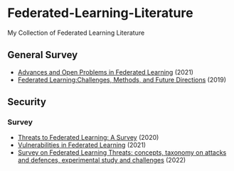 # Federated-Learning-Literature
My Collection of Federated Learning Literature

## General Survey
- [Advances and Open Problems in Federated Learning](https://arxiv.org/pdf/1912.04977.pdf) (2021)
- [Federated Learning:Challenges, Methods, and Future Directions](https://arxiv.org/pdf/1908.07873.pdf) (2019)

## Security

### Survey
- [Threats to Federated Learning: A Survey](https://arxiv.org/pdf/2003.02133.pdf) (2020)
- [Vulnerabilities in Federated Learning](https://ieeexplore.ieee.org/stamp/stamp.jsp?tp=&arnumber=9411833) (2021) 
- [Survey on Federated Learning Threats: concepts, taxonomy on attacks and defences, experimental study and challenges](https://arxiv.org/pdf/2201.08135.pdf) (2022)
 
